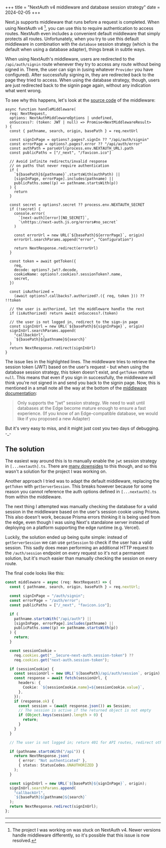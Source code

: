 +++
title = "NextAuth v4 middleware and database session strategy"
date = 2024-02-05
+++

Next.js supports middleware that runs before a request is completed. When using NextAuth v4 [^1], you can use this to require authentication to access routes. NextAuth even includes a convenient default middleware that simply protects all routes. Unfortunately, when you try to use this default middleware in combination with the `database` session strategy (which is the default when using a database adapter), things break in subtle ways.

When using NextAuth's middleware, users are redirected to the `/api/auth/signin` route whenever they try to access any route without being signed in. There, the user can sign in (using whatever `Provider` you have configured). After successfully signing in, they are redirected back to the page they tried to access. When using the database strategy, though, users are just redirected back to the signin page again, without any indication what went wrong.

To see why this happens, let's look at the [source code] of the middleware:

[source code]: https://github.com/nextauthjs/next-auth/blob/v4/packages/next-auth/src/next/middleware.ts

```typescript,hl_lines=36-41
async function handleMiddleware(
  req: NextRequest,
  options: NextAuthMiddlewareOptions | undefined,
  onSuccess?: (token: JWT | null) => Promise<NextMiddlewareResult>
) {
  const { pathname, search, origin, basePath } = req.nextUrl

  const signInPage = options?.pages?.signIn ?? "/api/auth/signin"
  const errorPage = options?.pages?.error ?? "/api/auth/error"
  const authPath = parseUrl(process.env.NEXTAUTH_URL).path
  const publicPaths = ["/_next", "/favicon.ico"]

  // Avoid infinite redirects/invalid response
  // on paths that never require authentication
  if (
    `${basePath}${pathname}`.startsWith(authPath) ||
    [signInPage, errorPage].includes(pathname) ||
    publicPaths.some((p) => pathname.startsWith(p))
  ) {
    return
  }

  const secret = options?.secret ?? process.env.NEXTAUTH_SECRET
  if (!secret) {
    console.error(
      `[next-auth][error][NO_SECRET]`,
      `\nhttps://next-auth.js.org/errors#no_secret`
    )

    const errorUrl = new URL(`${basePath}${errorPage}`, origin)
    errorUrl.searchParams.append("error", "Configuration")

    return NextResponse.redirect(errorUrl)
  }

  const token = await getToken({
    req,
    decode: options?.jwt?.decode,
    cookieName: options?.cookies?.sessionToken?.name,
    secret,
  })

  const isAuthorized =
    (await options?.callbacks?.authorized?.({ req, token })) ?? !!token

  // the user is authorized, let the middleware handle the rest
  if (isAuthorized) return await onSuccess?.(token)

  // the user is not logged in, redirect to the sign-in page
  const signInUrl = new URL(`${basePath}${signInPage}`, origin)
  signInUrl.searchParams.append(
    "callbackUrl",
    `${basePath}${pathname}${search}`
  )
  return NextResponse.redirect(signInUrl)
}
```

The issue lies in the highlighted lines. The middleware tries to retrieve the session token (JWT) based on the user's request - but when using the database session strategy, this token doesn't exist, and `getToken` returns `null`. This means that even if you sign in successfully, the middleware will think you're not signed in and send you back to the signin page. Now, this is mentioned in a small note all the way at the bottom of the [middleware documentation]:

>Only supports the "jwt" session strategy. We need to wait until databases at the Edge become mature enough to ensure a fast experience. (If you know of an Edge-compatible database, we would like if you proposed a new Adapter)

[middleware documentation]: https://next-auth.js.org/configuration/nextjs#middleware

But it's very easy to miss, and it might just cost you two days of debugging. -_-

## The solution

The easiest way around this is to manually enable the `jwt` session strategy in `[...nextauth].ts`. There are [many downsides] to this though, and so this wasn't a solution for the project I was working on.

[many downsides]: http://cryto.net/%7Ejoepie91/blog/2016/06/13/stop-using-jwt-for-sessions/

Another approach I tried was to adapt the default middleware, replacing the `getToken` with `getServerSession`. This breaks however because for some reason you cannot reference the auth options defined in `[...nextauth].ts` from within the middleware.

The next thing I attempted was manually checking the database for a valid session in the middleware based on the user's session cookie using Prisma. This also doesn't work, because Prisma errors thinking it is being used from the edge, even though I was using Next's standalone server instead of deploying on a platform supporting the edge runtime (e.g. Vercel).

Luckily, the solution ended up being quite simple: instead of `getServerSession` we can use `getSession` to check if the user has a valid session. This sadly does mean performing an additional HTTP request to the `/auth/session` endpoint on every request so it's not a permanent solution, but it's much easier than manually checking the session on every route.

The final code looks like this:

```typescript
const middleware = async (req: NextRequest) => {
  const { pathname, search, origin, basePath } = req.nextUrl;

  const signInPage = "/auth/signin";
  const errorPage = "/auth/error";
  const publicPaths = ["/_next", "favicon.ico"];

  if (
    pathname.startsWith("/api/auth") ||
    [signInPage, errorPage].includes(pathname) ||
    publicPaths.some((p) => pathname.startsWith(p))
  ) {
    return;
  }

  const sessionCookie =
    req.cookies.get("__Secure-next-auth.session-token") ??
    req.cookies.get("next-auth.session-token");

  if (sessionCookie) {
    const sessionUrl = new URL(`${basePath}/api/auth/session`, origin);
    const response = await fetch(sessionUrl, {
      headers: {
        Cookie: `${sessionCookie.name}=${sessionCookie.value}`,
      },
    });
    if (response.ok) {
      const session = (await response.json()) as Session;
      // The session is active if the returned object is not empty
      if (Object.keys(session).length > 0) {
        return;
      }
    }
  }

  // The user is not logged in; return 401 for API routes, redirect otherwise

  if (pathname.startsWith("/api")) {
    return NextResponse.json(
      { error: "Not authenticated" },
      { status: StatusCodes.UNAUTHORIZED }
    );
  }

  const signInUrl = new URL(`${basePath}${signInPage}`, origin);
  signInUrl.searchParams.append(
    "callbackUrl",
    `${basePath}${pathname}${search}`
  );
  return NextResponse.redirect(signInUrl);
};
```

---

[^1]: The project I was working on was stuck on NextAuth v4. Newer versions handle middleware differently, so it's possible that this issue is now resolved.
